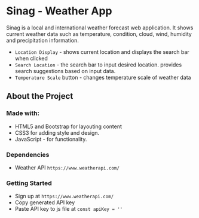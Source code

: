 # Sinag - Weather App

Sinag is a local and international weather forecast web application. It shows current weather data such as temperature, condition, cloud, wind, humidity and precipitation information.

- `Location Display` - shows current location and displays the search bar when clicked
- `Search Location` - the search bar to input desired location. provides search suggestions based on input data.
- `Temperature Scale` button - changes temperature scale of weather data

## About the Project

### Made with:

- HTML5 and Bootstrap for layouting content
- CSS3 for adding style and design.
- JavaScript - for functionality.

### Dependencies

- Weather API `https://www.weatherapi.com/`

### Getting Started

- Sign up at `https://www.weatherapi.com/`
- Copy generated API key
- Paste API key to js file at `const apiKey = '' `


